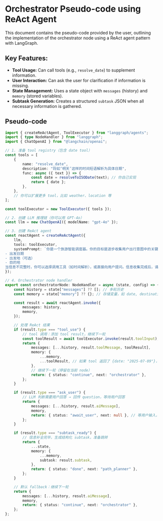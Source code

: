# Orchestrator Pseudo-code using ReAct Agent

This document contains the pseudo-code provided by the user, outlining the implementation of the orchestrator node using a ReAct agent pattern with LangGraph.

## Key Features:

-   **Tool Usage:** Can call tools (e.g., `resolve_date`) to supplement information.
-   **User Interaction:** Can ask the user for clarification if information is missing.
-   **State Management:** Uses a state object with `messages` (history) and `memory` (stored variables).
-   **Subtask Generation:** Creates a structured `subtask` JSON when all necessary information is gathered.

## Pseudo-code

```typescript
import { createReActAgent, ToolExecutor } from "langgraph/agents";
import { type NodeHandler } from "langgraph";
import { ChatOpenAI } from "@langchain/openai";

// 1. 准备 tool registry（包含 date tool）
const tools = [
	{
		name: "resolve_date",
		description: "将如‘明天’这样的时间短语解析为具体日期",
		func: async ({ text }) => {
			const date = resolveToISODate(text); // 你自己实现
			return { date };
		},
	},
	// 你可以扩展更多 tool，比如 weather、location 等
];

const toolExecutor = new ToolExecutor({ tools });

// 2. 创建 LLM 推理链（你可以用 GPT-4o）
const llm = new ChatOpenAI({ modelName: "gpt-4o" });

// 3. 创建 ReAct agent
const reactAgent = createReActAgent({
	llm,
	tools: toolExecutor,
	systemPrompt: `你是一个旅游智能调度器。你的目标是逐步收集用户出行意图中的关键信息：
- 出发日期
- 出发地（可选）
- 目的地
当信息不完整时，你可以选择调用工具（如时间解析），或直接向用户提问。信息收集完成后，请输出 JSON 格式的 subtask。`,
});

// 4. Orchestrator node handler
export const orchestratorNode: NodeHandler = async (state, config) => {
	const history = state["messages"] ?? []; // 多轮历史
	const memory = state["memory"] ?? {}; // 存储变量，如 date, destination 等

	const result = await reactAgent.invoke({
		messages: history,
		memory,
	});

	// 处理 ReAct 结果
	if (result.type === "tool_use") {
		// tool 调用：添加 tool result，继续下一轮
		const toolResult = await toolExecutor.invoke(result.toolInput);
		return {
			messages: [...history, result.toolMessage, toolResult],
			memory: {
				...memory,
				...toolResult, // 如果 tool 返回了 {date: "2025-07-09"}，直接存入
			},
			// 继续下一轮（停留在当前 node）
			return: { status: "continue", next: "orchestrator" },
		};
	}

	if (result.type === "ask_user") {
		// LLM 判断需要用户回答 → 回传 question，等待用户回答
		return {
			messages: [...history, result.aiMessage],
			memory,
			return: { status: "await_user", next: null }, // 等用户输入，图暂停
		};
	}

	if (result.type === "subtask_ready") {
		// 信息补全完毕，生成结构化 subtask，准备跳转
		return {
			...state,
			memory: {
				...memory,
				subtask: result.subtask,
			},
			return: { status: "done", next: "path_planner" },
		};
	}

	// 默认 fallback：继续下一轮
	return {
		messages: [...history, result.aiMessage],
		memory,
		return: { status: "continue", next: "orchestrator" },
	};
};
```
